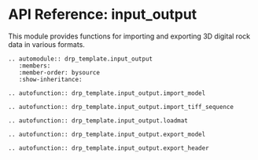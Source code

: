 # API Reference: input_output

This module provides functions for importing and exporting 3D digital rock data in various formats.

```{eval-rst}
.. automodule:: drp_template.input_output
   :members:
   :member-order: bysource
   :show-inheritance:

.. autofunction:: drp_template.input_output.import_model

.. autofunction:: drp_template.input_output.import_tiff_sequence

.. autofunction:: drp_template.input_output.loadmat

.. autofunction:: drp_template.input_output.export_model

.. autofunction:: drp_template.input_output.export_header
```
